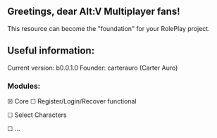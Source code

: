 ## Greetings, dear Alt:V Multiplayer fans!
This resource can become the "foundation" for your RolePlay project.

## Useful information:
Current version: b0.0.1.0
Founder: carterauro (Carter Auro)

### Modules:
&#9746; Core
&#9744; Register/Login/Recover functional

&#9744; Select Characters

&#9744; ...
